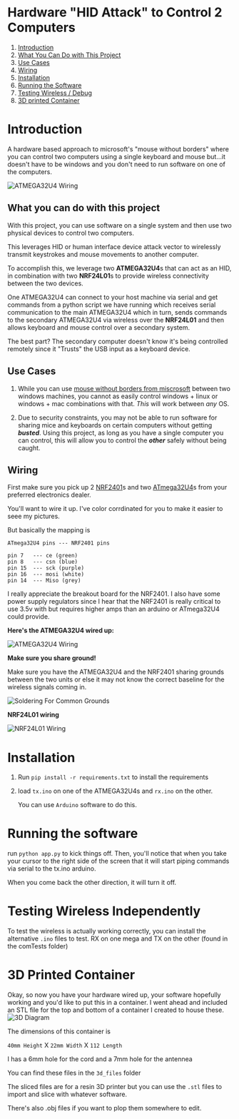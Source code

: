 # Hardware "HID Attack" to Control 2 Computers

1. [Introduction](#hardware-hid-attack-to-control-2-computers)
2. [What You Can Do with This Project](#what-you-can-do-with-this-project)
3. [Use Cases](#use-cases)
4. [Wiring](#wiring)
5. [Installation](#installation)
6. [Running the Software](#running-the-software)
7. [Testing Wireless / Debug](#testing-wireless-independently)
8. [3D printed Container](#3d-printed-container)

# Introduction

A hardware based approach to microsoft's "mouse without borders" where you can control two computers using a single keyboard and mouse but...it doesn't have to be windows and you don't need to run software on one of the computers.

![ATMEGA32U4 Wiring](./images/header.png)



## What you can do with this project

With this project, you can use software on a single system and then use two physical devices to control two computers. 

This leverages HID or human interface device attack vector to wirelessly transmit keystrokes and mouse movements to another computer. 

To accomplish this, we leverage two **ATMEGA32U4**s that can act as an HID, in combination with two **NRF24L01**s to provide wireless connectivity between the two devices. 

One ATMEGA32U4 can connect to your host machine via serial and get commands from a python script we have running which receives serial communication to the main ATMEGA32U4 which in turn, sends commands to the secondary ATMEGA32U4 via wireless over the **NRF24L01** and then allows keyboard and mouse control over a secondary system. 

The best part? The secondary computer doesn't know it's being controlled remotely since it "Trusts" the USB input as a keyboard device.

## Use Cases

1. While you can use [mouse without borders from miscrosoft](https://github.com/microsoft/PowerToys) between two windows machines, you cannot as easily control windows + linux or windows + mac combinations with that. *This* will work between *any* OS.

2. Due to security constraints, you may not be able to run software for sharing mice and keyboards on certain computers without getting ***busted***. Using this project, as long as you have a single computer you can control, this will allow you to control the ***other*** safely without being caught.




## Wiring 

First make sure you pick up 2 [NRF2401](https://www.amazon.com/dp/B08R9F11D1?ref=ppx_yo2ov_dt_b_fed_asin_title)s and two [ATmega32U4](https://www.amazon.com/dp/B08CC24JRS?ref=ppx_yo2ov_dt_b_fed_asin_title)s from your preferred electronics dealer.


You'll want to wire it up. I've color corrdinated for you to make it easier to seee my pictures. 

But basically the mapping is 

```
ATmega32U4 pins --- NRF2401 pins

pin 7   --- ce (green)
pin 8   --- csn (blue)
pin 15  --- sck (purple)
pin 16  --- mosi (white)
pin 14  --- Miso (grey)

```

I really appreciate the breakout board for the NRF2401. I also have some power supply regulators since I hear that the NRF2401 is really critical to use 3.5v with but requires higher amps than an arduino or ATmega32U4 could provide. 

**Here's the ATMEGA32U4 wired up:**

![ATMEGA32U4 Wiring](./images/wired1.jpg)


**Make sure you share ground!**

Make sure you have the ATMEGA32U4 and the NRF2401 sharing grounds between the two units or else it may not know the correct baseline for the wireless signals coming in. 

![Soldering For Common Grounds](./images/wired2.jpg)

**NRF24L01 wiring**

![NRF24L01 Wiring](./images/wired3.jpg)

# Installation

1. Run `pip install -r requirements.txt` to install the requirements

2. load `tx.ino` on one of the ATMEGA32U4s and `rx.ino` on the other. 

    You can use `Arduino` software to do this. 

# Running the software 

run `python app.py` to kick things off. Then, you'll notice that when you take your cursor to the right side of the screen that it will start piping commands via serial to the tx.ino arduino.

When you come back the other direction, it will turn it off. 


# Testing Wireless Independently

To test the wireless is actually working correctly, you can install the alternative `.ino` files to test. RX on one mega and TX on the other (found in the comTests folder)

# 3D Printed Container

Okay, so now you have your hardware wired up, your software hopefully working and you'd like to put this in a container. I went ahead and included an STL file for the top and bottom of a container I created to house these. 
![3D Diagram](./3d_Files/container_diagram.png)

The dimensions of this container is 

`40mm Height` X `22mm Width` X `112 Length` 

I has a 6mm hole for the cord and a 7mm hole for the antennea  

You can find these files in the `3d_files` folder

The sliced files are for a resin 3D printer but you can use the `.stl` files to import and slice with whatever software. 

There's also .obj files if you want to plop them somewhere to edit. 



